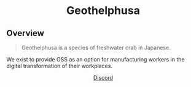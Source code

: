 <h1 align="center">
Geothelphusa
</h1>

## Overview

> Geothelphusa is a species of freshwater crab in Japanese.

We exist to provide OSS as an option for manufacturing workers in the digital transformation of their workplaces.

<div align="center">
<a href="https://t.co/3MOoY380LY"> Discord <a>
</div>